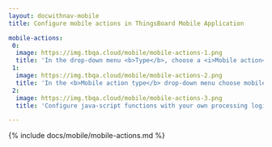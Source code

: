 ```yaml
---
layout: docwithnav-mobile
title: Configure mobile actions in ThingsBoard Mobile Application

mobile-actions:
 0:
  image: https://img.tbqa.cloud/mobile/mobile-actions-1.png
  title: 'In the drop-down menu <b>Type</b>, choose a <i>Mobile action</i> action type'
 1:
  image: https://img.tbqa.cloud/mobile/mobile-actions-2.png
  title: 'In the <b>Mobile action type</b> drop-down menu choose mobile action type you want to set up'
 2:
  image: https://img.tbqa.cloud/mobile/mobile-actions-3.png
  title: 'Configure java-script functions with your own processing logic depending on the selected mobile action type.<br>Use help buttons to open details about function definitions and examples.'

---
```


{% include docs/mobile/mobile-actions.md %}
